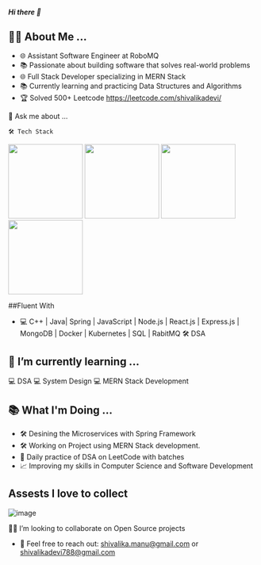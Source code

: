 ##### Hi there 👋

<!--
**shivalikadevi/shivalikadevi** is a ✨ _special_ ✨ repository because its `README.md` (this file) appears on your GitHub profile.

Here are some ideas to get you started:
- 🔭 I’m currently working on ...
- 🌱 I’m currently learning ...
- 👯 I’m looking to collaborate on ...
- 🤔 I’m looking for help with ...
- 💬 Ask me about ...
- 📫 How to reach me: ...
- 😄 Pronouns: ...
- ⚡ Fun fact: ...
-->
  ## 👨‍💻 About Me ...

  
- 🌐 Assistant Software Engineer at RoboMQ
- 📚 Passionate about building software that solves real-world problems
- 🌐 Full Stack Developer specializing in MERN Stack
- 📚 Currently learning and practicing Data Structures and Algorithms
- 🏆 Solved 500+ Leetcode  https://leetcode.com/shivalikadevi/




💬 Ask me about ...




    🛠️ Tech Stack


<img src="https://github.com/shivalikadevi/shivalikadevi/assets/59412482/715d499a-45ac-47e7-bd03-3b886158fad1" width="150" height="150">



<img src="https://github.com/shivalikadevi/shivalikadevi/assets/59412482/f5001934-41dd-4e81-a00a-1f8be141d58e" width="150" height="150">

<img src="https://github.com/shivalikadevi/shivalikadevi/assets/59412482/99309bfc-6b4d-4018-b241-e58fee88432e" width="150" height="150">  

<img src="https://in.images.search.yahoo.com/search/images;_ylt=Awr1TW0uDg5mYAQAUe67HAx.;_ylu=Y29sbwNzZzMEcG9zAzEEdnRpZAMEc2VjA3BpdnM-?p=mern+stack&fr2=piv-web&type=E210IN885G0&fr=mcafee#id=1&iurl=https%3A%2F%2Fthereadersea.com%2Fwp-content%2Fuploads%2F2023%2F05%2Fmern-stack.png&action=click" width="150" height="150"> 




##Fluent With
 - 💻 C++ | Java| Spring | JavaScript | Node.js | React.js | Express.js | MongoDB | Docker | Kubernetes | SQL | RabitMQ
    🛠️ DSA

## 🌱 I’m currently learning ...



  💻 DSA 
  💻 System Design
  💻 MERN Stack Development 

    
## 📚 What I'm Doing ...



- 🛠️ Desining the Microservices with Spring Framework 
- 🛠️ Working on Project using MERN Stack development.
- 📘 Daily practice of DSA on LeetCode with batches
- 📈 Improving my skills in Computer Science and Software Development


## Assests I love to collect 
![image](https://github.com/shivalikadevi/shivalikadevi/assets/59412482/ae4d8f44-0b75-4c6e-ad8b-a0cc709eba54)


 🤝👯 I’m looking to collaborate on  Open Source projects

- 📧 Feel free to reach out: shivalika.manu@gmail.com or shivalikadevi788@gmail.com

